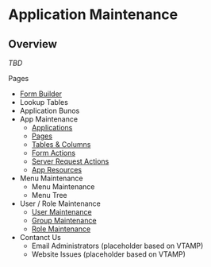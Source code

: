 # Application Maintenance

## Overview

_TBD_

Pages

* [Form Builder](Form-Builder "Form Builder")
* Lookup Tables
* Application Bunos
* App Maintenance
  * [Applications](Applications "Application Maintenance")
  * [Pages](Pages "Page Maintenance")
  * [Tables & Columns](Tables-and-Columns "Table and Column Maintenance")
  * [Form Actions](Form-Actions "Form Actions Maintenance")
  * [Server Request Actions](Server-Request-Actions "Server Actions Maintenance")
  * [App Resources](Resources "Resource Maintenance")
* Menu Maintenance
  * Menu Maintenance
  * Menu Tree
* User / Role Maintenance
  * [User Maintenance](Users "User Maintenance")
  * [Group Maintenance](Groups "Group Maintenance")
  * [Role Maintenance](Roles "Role Maintenance")
* Contanct Us
  * Email Administrators (placeholder based on VTAMP)
  * Website Issues (placeholder based on VTAMP)